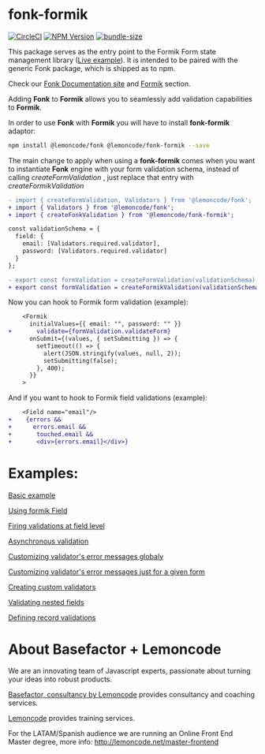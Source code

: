 # fonk-formik

[![CircleCI](https://badgen.net/github/status/Lemoncode/fonk-formik/master/ci?icon=circleci&label=circleci)](https://circleci.com/gh/Lemoncode/fonk-formik/tree/master)
[![NPM Version](https://badgen.net/npm/v/@lemoncode/fonk-formik?icon=npm&label=npm)](https://www.npmjs.com/package/@lemoncode/fonk-formik)
[![bundle-size](https://badgen.net/bundlephobia/min/@lemoncode/fonk-formik)](https://bundlephobia.com/result?p=@lemoncode/fonk-formik)

This package serves as the entry point to the Formik Form state management library ([Live example](https://codesandbox.io/s/github/lemoncode/fonk/tree/master/examples/formik/js/basic)). It is intended to be paired with the generic Fonk package, which is shipped as to npm.

Check our [Fonk Documentation site](https://lemoncode.github.io/fonk-doc/) and [Formik](https://lemoncode.github.io/fonk-doc/formik) section.

Adding **Fonk** to **Formik** allows you to seamlessly add validation capabilities to **Formik**.

In order to use **Fonk** with **Formik** you will have to install **fonk-formik** adaptor:

```bash
npm install @lemoncode/fonk @lemoncode/fonk-formik --save
```

The main change to apply when using a **fonk-formik** comes when you want to instantiate
**Fonk** engine with your form validation schema, instead of calling _createFormValidation_
, just replace that entry with _createFormikValidation_

```diff
- import { createFormValidation, Validators } from '@lemoncode/fonk';
+ import { Validators } from '@lemoncode/fonk';
+ import { createFonkValidation } from '@lemoncode/fonk-formik';

const validationSchema = {
  field: {
    email: [Validators.required.validator],
    password: [Validators.required.validator]
  }
};

- export const formValidation = createFormValidation(validationSchema);
+ export const formValidation = createFormikValidation(validationSchema);
```

Now you can hook to Formik form validation (example):

```diff
    <Formik
      initialValues={{ email: "", password: "" }}
+       validate={formValidation.validateForm}
      onSubmit={(values, { setSubmitting }) => {
        setTimeout(() => {
          alert(JSON.stringify(values, null, 2));
          setSubmitting(false);
        }, 400);
      }}
    >
```

And if you want to hook to Formik field validations (example):

```diff
    <Field name="email"/>
+    {errors &&
+      errors.email &&
+       touched.email &&
+       <div>{errors.email}</div>}
```

# Examples:

[Basic example](https://codesandbox.io/s/github/lemoncode/fonk/tree/master/examples/formik/js/basic)

[Using formik Field](https://codesandbox.io/s/github/lemoncode/fonk/tree/master/examples/formik/js/formik-components)

[Firing validations at field level](https://codesandbox.io/s/github/lemoncode/fonk/tree/master/examples/formik/js/field-level-validation)

[Asynchronous validation](https://codesandbox.io/s/github/lemoncode/fonk/tree/master/examples/formik/js/async-validator)

[Customizing validator's error messages globaly](https://codesandbox.io/s/github/lemoncode/fonk/tree/master/examples/formik/js/custom-error-message-global)

[Customizing validator's error messages just for a given form](https://codesandbox.io/s/github/lemoncode/fonk/tree/master/examples/formik/js/custom-error-message-local)

[Creating custom validators](https://codesandbox.io/s/github/lemoncode/fonk/tree/master/examples/formik/js/custom-validators)

[Validating nested fields](https://codesandbox.io/s/github/lemoncode/fonk/tree/master/examples/formik/js/nested-field)

[Defining record validations](https://codesandbox.io/s/github/lemoncode/fonk/tree/master/examples/formik/js/record-validation)

# About Basefactor + Lemoncode

We are an innovating team of Javascript experts, passionate about turning your ideas into robust products.

[Basefactor, consultancy by Lemoncode](http://www.basefactor.com) provides consultancy and coaching services.

[Lemoncode](http://lemoncode.net/services/en/#en-home) provides training services.

For the LATAM/Spanish audience we are running an Online Front End Master degree, more info: http://lemoncode.net/master-frontend
